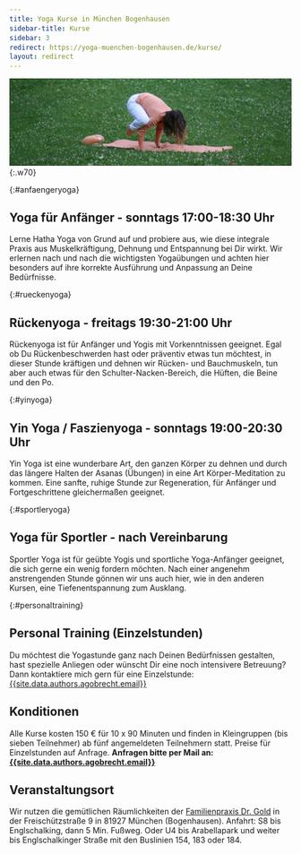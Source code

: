 ```yaml
---
title: Yoga Kurse in München Bogenhausen
sidebar-title: Kurse
sidebar: 3
redirect: https://yoga-muenchen-bogenhausen.de/kurse/
layout: redirect
---
```


![Die Krähe](/assets/images/kraehe.jpg){:.w70}

{:#anfaengeryoga}
## Yoga für Anfänger - sonntags 17:00-18:30 Uhr
Lerne Hatha Yoga von Grund auf und probiere aus, wie diese integrale Praxis aus Muskelkräftigung, Dehnung und Entspannung bei Dir wirkt. Wir erlernen nach und nach die wichtigsten Yogaübungen und achten hier besonders auf ihre korrekte Ausführung und Anpassung an Deine Bedürfnisse.  

{:#rueckenyoga}
## Rückenyoga - freitags 19:30-21:00 Uhr
Rückenyoga ist für Anfänger und Yogis mit Vorkenntnissen geeignet. Egal ob Du Rückenbeschwerden hast oder präventiv etwas tun möchtest, in dieser Stunde kräftigen und dehnen wir Rücken- und Bauchmuskeln, tun aber auch etwas für den Schulter-Nacken-Bereich, die Hüften, die Beine und den Po.  

{:#yinyoga}
## Yin Yoga / Faszienyoga - sonntags 19:00-20:30 Uhr
Yin Yoga ist eine wunderbare Art, den ganzen Körper zu dehnen und durch das längere Halten der Asanas (Übungen) in eine Art Körper-Meditation zu kommen. Eine sanfte, ruhige Stunde zur Regeneration, für Anfänger und Fortgeschrittene gleichermaßen geeignet.

{:#sportleryoga}
## Yoga für Sportler - nach Vereinbarung
Sportler Yoga ist für geübte Yogis und sportliche Yoga-Anfänger geeignet, die sich gerne ein wenig fordern möchten. Nach einer angenehm anstrengenden Stunde gönnen wir uns auch hier, wie in den anderen Kursen, eine Tiefenentspannung zum Ausklang.  

{:#personaltraining}
## Personal Training (Einzelstunden)
Du möchtest die Yogastunde ganz nach Deinen Bedürfnissen gestalten, hast spezielle Anliegen oder wünscht Dir eine noch intensivere Betreuung? Dann kontaktiere mich gern für eine Einzelstunde: [{{site.data.authors.agobrecht.email}}][1]

## Konditionen
Alle Kurse kosten 150 € für 10 x 90 Minuten und finden in Kleingruppen (bis sieben Teilnehmer) ab fünf angemeldeten Teilnehmern statt. Preise für Einzelstunden auf Anfrage.  **Anfragen bitte per Mail an: [{{site.data.authors.agobrecht.email}}][1]**

## Veranstaltungsort
Wir nutzen die gemütlichen Räumlichkeiten der [Familienpraxis Dr. Gold][2] in der Freischützstraße 9 in 81927 München (Bogenhausen). Anfahrt: S8 bis Englschalking, dann 5 Min. Fußweg. Oder U4 bis Arabellapark und weiter bis Englschalkinger Straße mit den Buslinien 154, 183 oder 184.


[1]: mailto:{{site.data.authors.agobrecht.email}}
[2]:https://www.google.de/maps/place/Die+Familienpraxis/@48.1576264,11.6394313,17z/data=!3m1!4b1!4m5!3m4!1s0x479e753cb0dd5227:0x42797684780576af!8m2!3d48.1576264!4d11.64162
